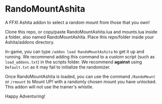 # RandoMountAshita
A FFXI Ashita addon to select a random mount from those that you own!

Clone this repo, or copy/paste RandoMountAshita.lua and mounts.lua inside a folder, also named RandoMountAshita. Place this repo/folder inside your Ashita/addons directory.

In-game, you can type `/addon load RandoMountAshita` to get it up and running. We recommend adding this command to a custom script (such as `load_addons.txt`) in the scripts folder. We recommend **against** using `Default.txt` as it may fail to initialize the  randomizer.

Once RandoMountAshita is loaded, you can use the command `/RandoMount` or `/rmount` to Mount UP! with a randomly chosen mount you have unlocked. This addon will not use the trainer's whistle.

Happy Adventuring!
